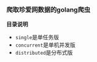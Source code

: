 ### 爬取珍爱网数据的golang爬虫

**目录说明**   

   - `single`是单任务版  
   - `concurrent`是单机并发版
   - `distributed`是分布式版
